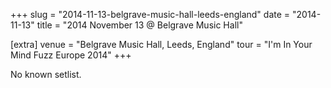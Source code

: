 +++
slug = "2014-11-13-belgrave-music-hall-leeds-england"
date = "2014-11-13"
title = "2014 November 13 @ Belgrave Music Hall"

[extra]
venue = "Belgrave Music Hall, Leeds, England"
tour = "I'm In Your Mind Fuzz Europe 2014"
+++

No known setlist.
